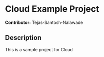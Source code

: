 # Cloud Example Project
**Contributor:** Tejas-Santosh-Nalawade
## Description
This is a sample project for Cloud